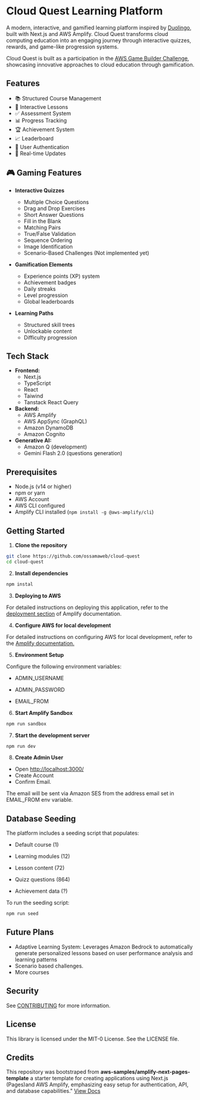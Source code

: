 # Cloud Quest Learning Platform

A modern, interactive, and gamified learning platform inspired by [Duolingo](https://www.duolingo.com), built with Next.js and AWS Amplify. Cloud Quest transforms cloud computing education into an engaging journey through interactive quizzes, rewards, and game-like progression systems.

Cloud Quest is built as a participation in the [AWS Game Builder Challenge](https://devpost.com/submit-to/22661-aws-game-builder-challenge), showcasing innovative approaches to cloud education through gamification.

## Features

- 📚 Structured Course Management
- 📝 Interactive Lessons
- ✅ Assessment System
- 📊 Progress Tracking
- 🏆 Achievement System
- 📈 Leaderboard
- 👥 User Authentication
- 🔄 Real-time Updates

## 🎮 Gaming Features

- **Interactive Quizzes**

  - Multiple Choice Questions
  - Drag and Drop Exercises
  - Short Answer Questions
  - Fill in the Blank
  - Matching Pairs
  - True/False Validation
  - Sequence Ordering
  - Image Identification
  - Scenario-Based Challenges (Not implemented yet)

- **Gamification Elements**

  - Experience points (XP) system
  - Achievement badges
  - Daily streaks
  - Level progression
  - Global leaderboards

- **Learning Paths**
  - Structured skill trees
  - Unlockable content
  - Difficulty progression

## Tech Stack

- **Frontend:**
  - Next.js
  - TypeScript
  - React
  - Taiwind
  - Tanstack React Query
- **Backend:**
  - AWS Amplify
  - AWS AppSync (GraphQL)
  - Amazon DynamoDB
  - Amazon Cognito
- **Generative AI:**
  - Amazon Q (development)
  - Gemini Flash 2.0 (questions generation)

## Prerequisites

- Node.js (v14 or higher)
- npm or yarn
- AWS Account
- AWS CLI configured
- Amplify CLI installed (`npm install -g @aws-amplify/cli`)

## Getting Started

1. **Clone the repository**

```bash
git clone https://github.com/ossamaweb/cloud-quest
cd cloud-quest
```

2. **Install dependencies**

```bash
npm instal
```

3. **Deploying to AWS**

For detailed instructions on deploying this application, refer to the [deployment section](https://docs.amplify.aws/nextjs/start/quickstart/nextjs-pages-router/#deploy-a-fullstack-app-to-aws) of Amplify documentation.

4. **Configure AWS for local development**

For detailed instructions on configuring AWS for local development, refer to the [Amplify documentation.](https://docs.amplify.aws/nextjs/start/account-setup/)

5. **Environment Setup**

Configure the following environment variables:

- ADMIN_USERNAME

- ADMIN_PASSWORD

- EMAIL_FROM

6. **Start Amplify Sandbox**

```bash
npm run sandbox
```

7. **Start the development server**

```bash
npm run dev
```

8. **Create Admin User**

- Open [http://localhost:3000/](http://localhost:3000/)
- Create Account
- Confirm Email.

The email will be sent via Amazon SES from the address email set in EMAIL_FROM env variable.

## Database Seeding

The platform includes a seeding script that populates:

- Default course (1)

- Learning modules (12)

- Lesson content (72)

- Quizz questions (864)

- Achievement data (?)

To run the seeding script:

```bash
npm run seed
```

## Future Plans

- Adaptive Learning System: Leverages Amazon Bedrock to automatically generate personalized lessons based on user performance analysis and learning patterns
- Scenario based challenges.
- More courses

## Security

See [CONTRIBUTING](CONTRIBUTING.md#security-issue-notifications) for more information.

## License

This library is licensed under the MIT-0 License. See the LICENSE file.

## Credits

This repository was bootstraped from **aws-samples/amplify-next-pages-template** a starter template for creating applications using Next.js (Pages)and AWS Amplify, emphasizing easy setup for authentication, API, and database capabilities." [View Docs](https://docs.amplify.aws/nextjs/start/quickstart/nextjs-pages-router)
